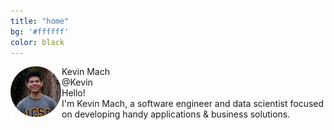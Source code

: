 ```yaml
---
title: "home"
bg: '#ffffff'
color: black
---
```

<div>
<img src="img/pfp.png" align="left">
<div id="relative-name">Kevin Mach
</div>
<div id="relative-at">@Kevin
</div>
</div>

<div class="intro-text">
Hello! <br />
I'm Kevin Mach, a software engineer and data scientist focused on developing handy applications &amp; business solutions.
</div>
